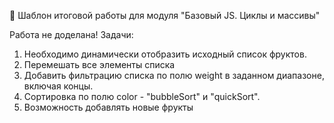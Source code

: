 🚀 Шаблон итоговой работы для модуля "Базовый JS. Циклы и массивы"

Работа не доделана! 
Задачи:
1. Необходимо динамически отобразить исходный список фруктов.
2. Перемешать все элементы списка
3. Добавить фильтрацию списка по полю weight в заданном диапазоне, включая концы.
4. Сортировка по полю color - "bubbleSort" и "quickSort".
5. Возможность добавлять новые фрукты